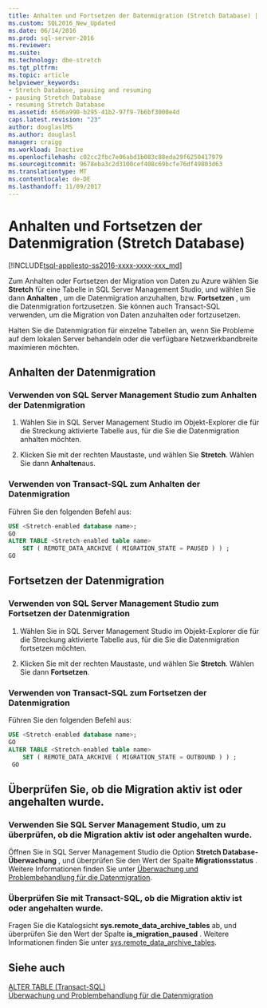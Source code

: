 ```yaml
---
title: Anhalten und Fortsetzen der Datenmigration (Stretch Database) | Microsoft-Dokumentation
ms.custom: SQL2016_New_Updated
ms.date: 06/14/2016
ms.prod: sql-server-2016
ms.reviewer: 
ms.suite: 
ms.technology: dbe-stretch
ms.tgt_pltfrm: 
ms.topic: article
helpviewer_keywords:
- Stretch Database, pausing and resuming
- pausing Stretch Database
- resuming Stretch Database
ms.assetid: 65d6a990-b295-41b2-97f9-7b6bf3000e4d
caps.latest.revision: "23"
author: douglaslMS
ms.author: douglasl
manager: craigg
ms.workload: Inactive
ms.openlocfilehash: c02cc2fbc7e06abd1b083c88eda29f6250417979
ms.sourcegitcommit: 9678eba3c2d3100cef408c69bcfe76df49803d63
ms.translationtype: MT
ms.contentlocale: de-DE
ms.lasthandoff: 11/09/2017
---
```

# <a name="pause-and-resume-data-migration-stretch-database"></a>Anhalten und Fortsetzen der Datenmigration (Stretch Database)
[!INCLUDE[tsql-appliesto-ss2016-xxxx-xxxx-xxx_md](../../includes/tsql-appliesto-ss2016-xxxx-xxxx-xxx-md.md)]

  Zum Anhalten oder Fortsetzen der Migration von Daten zu Azure wählen Sie **Stretch** für eine Tabelle in SQL Server Management Studio, und wählen Sie dann **Anhalten** , um die Datenmigration anzuhalten, bzw. **Fortsetzen** , um die Datenmigration fortzusetzen. Sie können auch Transact-SQL verwenden, um die Migration von Daten anzuhalten oder fortzusetzen.  
  
 Halten Sie die Datenmigration für einzelne Tabellen an, wenn Sie Probleme auf dem lokalen Server behandeln oder die verfügbare Netzwerkbandbreite maximieren möchten.  

## <a name="pause-data-migration"></a>Anhalten der Datenmigration  
  
### <a name="use-sql-server-management-studio-to-pause-data-migration"></a>Verwenden von SQL Server Management Studio zum Anhalten der Datenmigration  
  
1.  Wählen Sie in SQL Server Management Studio im Objekt-Explorer die für die Streckung aktivierte Tabelle aus, für die Sie die Datenmigration anhalten möchten.  
  
2.  Klicken Sie mit der rechten Maustaste, und wählen Sie **Stretch**. Wählen Sie dann **Anhalten**aus.  
  
### <a name="use-transact-sql-to-pause-data-migration"></a>Verwenden von Transact-SQL zum Anhalten der Datenmigration  
 Führen Sie den folgenden Befehl aus:  
  
```sql  
USE <Stretch-enabled database name>;
GO
ALTER TABLE <Stretch-enabled table name>  
    SET ( REMOTE_DATA_ARCHIVE ( MIGRATION_STATE = PAUSED ) ) ;  
GO 
```  
  
## <a name="resume-data-migration"></a>Fortsetzen der Datenmigration  
  
### <a name="use-sql-server-management-studio-to-resume-data-migration"></a>Verwenden von SQL Server Management Studio zum Fortsetzen der Datenmigration  
  
1.  Wählen Sie in SQL Server Management Studio im Objekt-Explorer die für die Streckung aktivierte Tabelle aus, für die Sie die Datenmigration fortsetzen möchten.  
  
2.  Klicken Sie mit der rechten Maustaste, und wählen Sie **Stretch**. Wählen Sie dann **Fortsetzen**.  
  
### <a name="use-transact-sql-to-resume-data-migration"></a>Verwenden von Transact-SQL zum Fortsetzen der Datenmigration  
 Führen Sie den folgenden Befehl aus:  
  
```sql  
USE <Stretch-enabled database name>;
GO
ALTER TABLE <Stretch-enabled table name>   
    SET ( REMOTE_DATA_ARCHIVE ( MIGRATION_STATE = OUTBOUND ) ) ;  
 GO
```  

## <a name="check-whether-migration-is-active-or-paused"></a>Überprüfen Sie, ob die Migration aktiv ist oder angehalten wurde.

### <a name="use-sql-server-management-studio-to-check-whether-migration-is-active-or-paused"></a>Verwenden Sie SQL Server Management Studio, um zu überprüfen, ob die Migration aktiv ist oder angehalten wurde.
Öffnen Sie in SQL Server Management Studio die Option **Stretch Database-Überwachung** , und überprüfen Sie den Wert der Spalte **Migrationsstatus** . Weitere Informationen finden Sie unter [Überwachung und Problembehandlung für die Datenmigration](../../sql-server/stretch-database/monitor-and-troubleshoot-data-migration-stretch-database.md).

### <a name="use-transact-sql-to-check-whether-migration-is-active-or-paused"></a>Überprüfen Sie mit Transact-SQL, ob die Migration aktiv ist oder angehalten wurde.
Fragen Sie die Katalogsicht **sys.remote_data_archive_tables** ab, und überprüfen Sie den Wert der Spalte **is_migration_paused** . Weitere Informationen finden Sie unter [sys.remote_data_archive_tables](../../relational-databases/system-catalog-views/stretch-database-catalog-views-sys-remote-data-archive-tables.md).

## <a name="see-also"></a>Siehe auch  
 [ALTER TABLE &#40;Transact-SQL&#41;](../../t-sql/statements/alter-table-transact-sql.md)  
[Überwachung und Problembehandlung für die Datenmigration](../../sql-server/stretch-database/monitor-and-troubleshoot-data-migration-stretch-database.md) 
  
